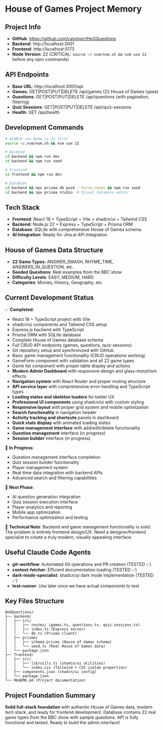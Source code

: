 # House of Games Project Memory

## Project Info
- **GitHub**: https://github.com/calvinorr/HoGQuestions
- **Backend**: http://localhost:3001 
- **Frontend**: http://localhost:5173
- **Node Version**: 22 (CRITICAL: `source ~/.nvm/nvm.sh && nvm use 22` before any npm commands)

## API Endpoints
- **Base URL**: http://localhost:3001/api
- **Games**: GET|POST|PUT|DELETE /api/games (22 House of Games types)
- **Questions**: GET|POST|PUT|DELETE /api/questions (with pagination, filtering)
- **Quiz Sessions**: GET|POST|PUT|DELETE /api/quiz-sessions
- **Health**: GET /api/health

## Development Commands
```bash
# ALWAYS run Node.js 22 first
source ~/.nvm/nvm.sh && nvm use 22

# Backend
cd backend && npm run dev
cd backend && npm run seed

# Frontend  
cd frontend && npm run dev

# Database
cd backend && npx prisma db push --force-reset && npm run seed
cd backend && npx prisma studio  # Visual database editor
```

## Tech Stack
- **Frontend**: React 18 + TypeScript + Vite + shadcn/ui + Tailwind CSS
- **Backend**: Node.js 22 + Express + TypeScript + Prisma ORM
- **Database**: SQLite with comprehensive House of Games schema
- **AI Integration**: Ready for Jina.ai API integration

## House of Games Data Structure
- **22 Game Types**: ANSWER_SMASH, RHYME_TIME, ANSWERS_IN_QUESTION, etc.
- **Seeded Questions**: Real examples from the BBC show
- **Difficulty Levels**: EASY, MEDIUM, HARD
- **Categories**: Movies, History, Geography, etc.

## Current Development Status
✅ **Completed**:
- React 18 + TypeScript project with Vite
- shadcn/ui components and Tailwind CSS setup
- Express.js backend with TypeScript
- Prisma ORM with SQLite database
- Complete House of Games database schema
- Full CRUD API endpoints (games, questions, quiz-sessions)
- Git repository setup and synchronized with GitHub
- Basic game management functionality (CRUD operations working)
- GameForm component with validation and all 22 game types
- Game list component with proper table display and actions
- **Modern Admin Dashboard** with responsive design and glass-morphism effects
- **Navigation system** with React Router and proper routing structure
- **API service layer** with comprehensive error handling and TypeScript types
- **Loading states and skeleton loaders** for better UX
- **Professional UI components** using shadcn/ui with custom styling
- **Responsive layout** with proper grid system and mobile optimization
- **Search functionality** in navigation header
- **Activity tracking and shortcuts** panels in dashboard
- **Quick stats display** with animated loading states
- **Game management interface** with add/edit/delete functionality
- **Question management** interface (in progress)
- **Session builder** interface (in progress)

🔧 **In Progress**:
- Question management interface completion
- Quiz session builder functionality
- Player management system
- Real-time data integration with backend APIs
- Advanced search and filtering capabilities

🚧 **Next Phase**:
- AI question generation integration
- Quiz session execution interface
- Player analytics and reporting
- Mobile app optimization
- Performance optimization and testing


🔧 **Technical Note**: 
Backend and game management functionality is solid. The problem is entirely frontend design/UX. Need a designer/frontend specialist to create a truly modern, visually appealing interface.

## Useful Claude Code Agents
- **git-workflow**: Automated Git operations and PR creation (TESTED ✅)
- **context-fetcher**: Efficient documentation loading (TESTED ✅) 
- **dark-mode-specialist**: shadcn/ui dark mode implementation (TESTED ✅)
- **test-runner**: Use later once we have actual components to test

## Key Files Structure
```
HoGQuestions/
├── backend/
│   ├── src/
│   │   ├── routes/ (games.ts, questions.ts, quiz-sessions.ts)
│   │   ├── index.ts (Express server)
│   │   └── db.ts (Prisma client)
│   ├── prisma/
│   │   ├── schema.prisma (House of Games schema)
│   │   └── seed.ts (Real House of Games data)
│   └── package.json
├── frontend/
│   ├── src/
│   │   ├── lib/utils.ts (shadcn/ui utilities)
│   │   └── index.css (Tailwind + CSS custom properties)
│   ├── components.json (shadcn/ui config)
│   └── package.json
└── README.md (Project documentation)
```

## Project Foundation Summary
**Solid full-stack foundation** with authentic House of Games data, modern tech stack, and ready for frontend development. Database contains 22 real game types from the BBC show with sample questions. API is fully functional and tested. Ready to build the admin interface!